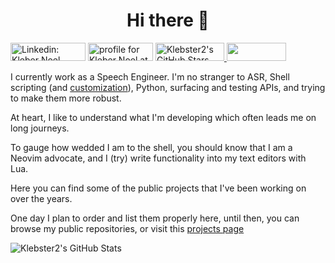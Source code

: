 <h1 align="center">Hi there 👋</h1>
<a href="https://www.linkedin.com/in/kleber-noel/"><img src="https://img.shields.io/badge/Kleber%20Noel-blue?style=flat-square&logo=Linkedin&logoColor=white&link=https://www.linkedin.com/in/kleber-noel/" width="120" height="29" alt="Linkedin: Kleber Noel" title="Linkedin: Kleber Noel"></a> <a href="https://stackoverflow.com/users/5551400/kleber-noel"><img src="https://stackoverflow.com/users/flair/5551400.png?theme=clean" width="104" height="29" alt="profile for Kleber Noel at Stack Overflow, Q&amp;A for professional and enthusiast programmers" title="profile for Kleber Noel at Stack Overflow, Q&amp;A for professional and enthusiast programmers"></a> <a href="https://github.com/klebster2"> <img src="https://img.shields.io/github/stars/klebster2?style=social" title="Klebster2's GitHub Stars" height="29" width="110"> </a> <a> <img src="https://komarev.com/ghpvc/?username=klebster2&color=red&label=Hits" height="29" width="95"></a>

I currently work as a Speech Engineer. I'm no stranger to ASR, Shell scripting (and [customization](https://github.com/klebster2/dotfiles)), Python, surfacing and testing APIs, and trying to make them more robust.

At heart, I like to understand what I'm developing which often leads me on long journeys.

To gauge how wedded I am to the shell, you should know that I am a Neovim advocate, and I (try) write functionality into my text editors with Lua.

Here you can find some of the public projects that I've been working on over the years.

One day I plan to order and list them properly here, until then, you can browse my public repositories, or visit this [projects page](https://klebster2.github.io/projects/)

![Klebster2's GitHub Stats](https://github-readme-stats.vercel.app/api?username=klebster2&show_icons=true)
